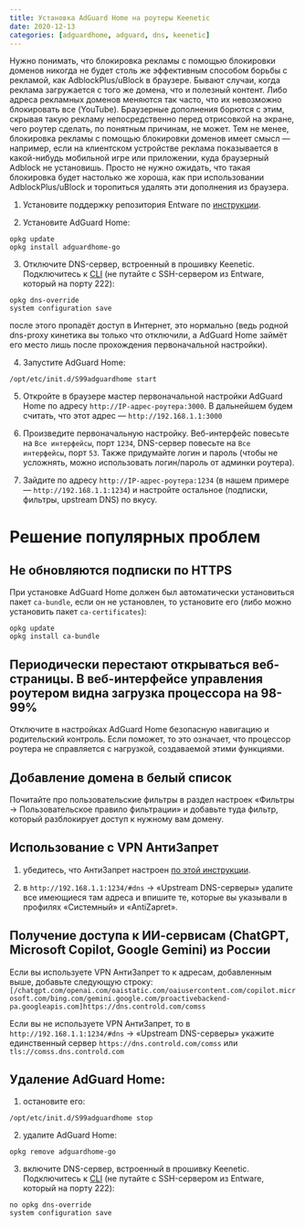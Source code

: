 ```yaml
---
title: Установка AdGuard Home на роутеры Keenetic
date: 2020-12-13
categories: [adguardhome, adguard, dns, keenetic]
---
```


Нужно понимать, что блокировка рекламы с помощью блокировки доменов никогда не будет столь же эффективным способом борьбы с рекламой, как AdblockPlus/uBlock в браузере. Бывают случаи, когда реклама загружается с того же домена, что и полезный контент. Либо адреса рекламных доменов меняются так часто, что их невозможно блокировать все (YouTube). Браузерные дополнения борются с этим, скрывая такую рекламу непосредственно перед отрисовкой на экране, чего роутер сделать, по понятным причинам, не может. Тем не менее, блокировка рекламы с помощью блокировки доменов имеет смысл — например, если на клиентском устройстве реклама показывается в какой-нибудь мобильной игре или приложении, куда браузерный Adblock не установишь. Просто не нужно ожидать, что такая блокировка будет настолько же хороша, как при использовании AdblockPlus/uBlock и торопиться удалять эти дополнения из браузера.

1. Установите поддержку репозитория Entware по [инструкции](https://help.keenetic.com/hc/ru/articles/360021214160-Установка-системы-пакетов-репозитория-Entware-на-USB-накопитель).

2. Установите AdGuard Home:
```
opkg update
opkg install adguardhome-go
```

3. Отключите DNS-сервер, встроенный в прошивку Keenetic. Подключитесь к [CLI](https://help.keenetic.com/hc/ru/articles/213965889-Интерфейс-командной-строки-CLI-интернет-центра) (не путайте с SSH-сервером из Entware, который на порту 222):
```
opkg dns-override
system configuration save
```
после этого пропадёт доступ в Интернет, это нормально (ведь родной dns-proxy кинетика вы только что отключили, а AdGuard Home займёт его место лишь после прохождения первоначальной настройки).

4. Запустите AdGuard Home:
```
/opt/etc/init.d/S99adguardhome start
````

5. Откройте в браузере мастер первоначальной настройки AdGuard Home по адресу `http://IP-адрес-роутера:3000`. В дальнейшем будем считать, что этот адрес — `http://192.168.1.1:3000`

6. Произведите первоначальную настройку. Веб-интерфейс повесьте на `Все интерфейсы`, порт `1234`, DNS-сервер повесьте на `Все интерфейсы`, порт `53`. Также придумайте логин и пароль (чтобы не усложнять, можно использовать логин/пароль от админки роутера).

7. Зайдите по адресу `http://IP-адрес-роутера:1234` (в нашем примере — `http://192.168.1.1:1234`) и настройте остальное (подписки, фильтры, upstream DNS) по вкусу.


# Решение популярных проблем
## Не обновляются подписки по HTTPS
При установке AdGuard Home должен был автоматически установиться пакет `ca-bundle`, если он не установлен, то установите его (либо можно установить пакет `ca-certificates`):
```
opkg update
opkg install ca-bundle
```

## Периодически перестают открываться веб-страницы. В веб-интерфейсе управления роутером видна загрузка процессора на 98-99%
Отключите в настройках AdGuard Home безопасную навигацию и родительский контроль. Если поможет, то это означает, что процессор роутера не справляется с нагрузкой, создаваемой этими функциями.

## Добавление домена в белый список
Почитайте про пользовательские фильтры в раздел настроек «Фильтры → Пользовательское правило фильтрации» и добавьте туда фильтр, который разблокирует доступ к нужному вам домену.

## Использование с VPN АнтиЗапрет
1) убедитесь, что АнтиЗапрет настроен [по этой инструкции](https://t.me/FuckYouRKN/7).

2) в `http://192.168.1.1:1234/#dns` → «Upstream DNS-серверы» удалите все имеющиеся там адреса и впишите те, которые вы указывали в профилях «Системный» и «AntiZapret».

## Получение доступа к ИИ-сервисам (ChatGPT, Microsoft Copilot, Google Gemini) из России
Если вы используете VPN АнтиЗапрет то к адресам, добавленным выше, добавьте следующую строку:  
`[/chatgpt.com/openai.com/oaistatic.com/oaiusercontent.com/copilot.microsoft.com/bing.com/gemini.google.com/proactivebackend-pa.googleapis.com]https://dns.controld.com/comss`

Если вы не используете VPN АнтиЗапрет, то в `http://192.168.1.1:1234/#dns` → «Upstream DNS-серверы» укажите единственный сервер `https://dns.controld.com/comss` или `tls://comss.dns.controld.com`

## Удаление AdGuard Home:
1) остановите его:
```
/opt/etc/init.d/S99adguardhome stop
```

2) удалите AdGuard Home:
```
opkg remove adguardhome-go
```

3) включите DNS-сервер, встроенный в прошивку Keenetic. Подключитесь к [CLI](https://help.keenetic.com/hc/ru/articles/213965889-Интерфейс-командной-строки-CLI-интернет-центра) (не путайте с SSH-сервером из Entware, который на порту 222):
```
no opkg dns-override
system configuration save
```
